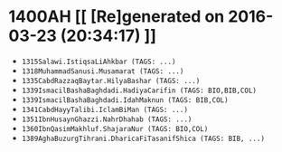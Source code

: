 # 1400AH [[ [Re]generated on 2016-03-23 (20:34:17) ]]

* `1315Salawi.IstiqsaLiAhkbar (TAGS: ...)`
* `1318MuhammadSanusi.Musamarat (TAGS: ...)`
* `1335CabdRazzaqBaytar.HilyaBashar (TAGS: ...)`
* `1339IsmacilBashaBaghdadi.HadiyaCarifin (TAGS: BIO,BIB,COL)`
* `1339IsmacilBashaBaghdadi.IdahMaknun (TAGS: BIB,COL)`
* `1341CabdHayyTalibi.IclamBiMan (TAGS: ...)`
* `1351IbnHusaynGhazzi.NahrDhahab (TAGS: ...)`
* `1360IbnQasimMakhluf.ShajaraNur (TAGS: BIO,COL)`
* `1389AghaBuzurgTihrani.DharicaFiTasanifShica (TAGS: BIB, ...)`
